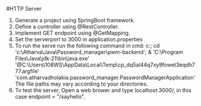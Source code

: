 #HTTP Server

1. Generate a project using SpringBoot framework.
2. Define a controller using @RestController.
3. Implement GET endpoint using @GetMapping.
4. Set the serverport to 3000 in application.properties
5. To run the serve run the following command in cmd:
         c:; cd 'c:\Atharva\Java\Password_manager\pwm-backend'; & 'C:\Program Files\Java\jdk-21\bin\java.exe' '@C:\Users\108WS\AppData\Local\Temp\cp_dq5al44q7xy9fowet3eqdh777.argfile' 'com.atharvadholakia.password_manager.PasswordManagerApplication' 
    The file paths may vary according to your directories.
6. To test the server, Open a web brower and type localhost:3000/<endpoint>, in this case endpoint = "/sayhello".
